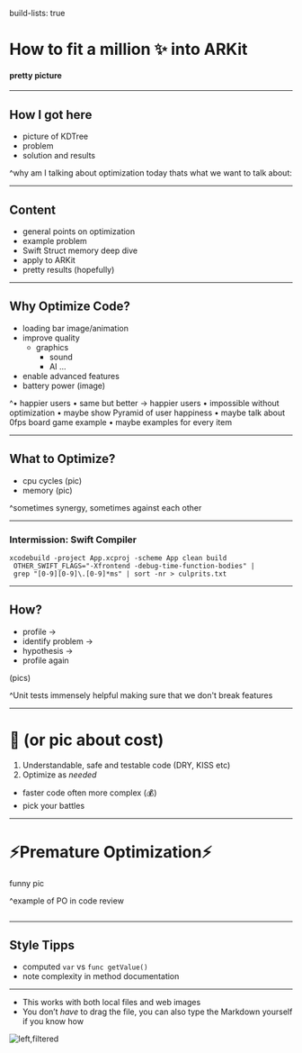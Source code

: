 build-lists: true

# How to fit a million ✨ into ARKit

#### pretty picture

---

## How I got here

* picture of KDTree
* problem
* solution and results

^why am I talking about optimization today
thats what we want to talk about:

---
## Content

* general points on optimization
* example problem
* Swift Struct memory deep dive
* apply to ARKit
* pretty results (hopefully)

---

## Why Optimize Code?

* loading bar image/animation
* improve quality
  * graphics
	* sound
	* AI ...
* enable advanced features
* battery power (image)

^• happier users
• same but better -> happier users
• impossible without optimization
• maybe show Pyramid of user happiness
• maybe talk about 0fps board game example
• maybe examples for every item

---

## What to Optimize?

* cpu cycles (pic)
* memory (pic)

^sometimes synergy, sometimes against each other

---

### Intermission: Swift Compiler

```
xcodebuild -project App.xcproj -scheme App clean build
 OTHER_SWIFT_FLAGS="-Xfrontend -debug-time-function-bodies" | 
 grep "[0-9][0-9]\.[0-9]*ms" | sort -nr > culprits.txt
```

---

## How?

* profile ->
* identify problem ->
* hypothesis -> 
* profile again

(pics)

^Unit tests immensely helpful making sure that we don't break features

---

# 🚨 (or pic about cost)

1. Understandable, safe and testable code (DRY, KISS etc)
2. Optimize as _needed_

* faster code often more complex (💰)
* pick your battles

---

# ⚡️Premature Optimization⚡️

funny pic

^example of PO in code review

```

```


---

## Style Tipps

* computed `var` vs `func getValue()`
* note complexity in method documentation

---

* This works with both local files and web images
* You don’t _have_ to drag the file, you can also type the Markdown yourself if you know how

![left,filtered](http://deckset-assets.s3-website-us-east-1.amazonaws.com/colnago1.jpg)